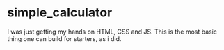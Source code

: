 # simple_calculator
I was just getting my hands on HTML, CSS and JS.
This is the most basic thing one can build for starters, as i did.
